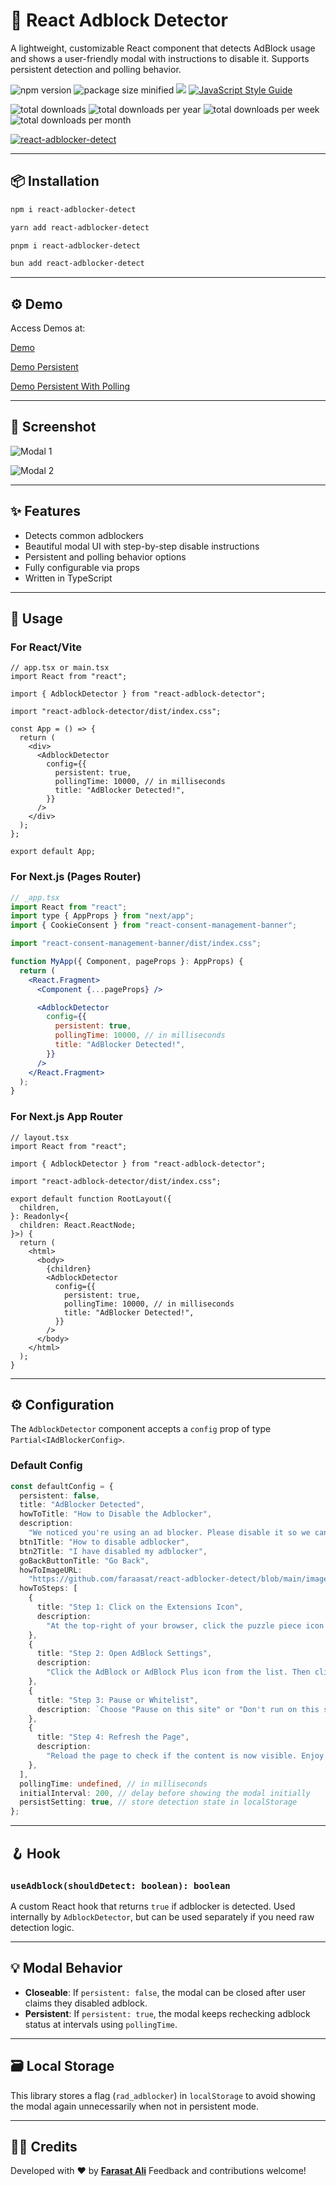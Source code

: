 # 📛 React Adblock Detector

A lightweight, customizable React component that detects AdBlock usage and shows a user-friendly modal with instructions to disable it. Supports persistent detection and polling behavior.

![npm version](https://img.shields.io/npm/v/react-adblocker-detect.svg)
![package size minified](https://img.shields.io/bundlephobia/min/react-adblocker-detect?style=plastic)
[![](https://data.jsdelivr.com/v1/package/npm/react-adblocker-detect/badge)](https://www.jsdelivr.com/package/npm/react-adblocker-detect)
[![JavaScript Style Guide](https://img.shields.io/badge/code_style-standard-brightgreen.svg)](https://standardjs.com)

![total downloads](https://img.shields.io/npm/dt/react-adblocker-detect.svg)
![total downloads per year](https://img.shields.io/npm/dy/react-adblocker-detect.svg)
![total downloads per week](https://img.shields.io/npm/dw/react-adblocker-detect.svg)
![total downloads per month](https://img.shields.io/npm/dm/react-adblocker-detect.svg)

[download-image]: https://img.shields.io/npm/dm/react-adblocker-detect.svg
[download-url]: https://npmjs.org/package/react-adblocker-detect

[![react-adblocker-detect](https://nodei.co/npm/react-adblocker-detect.png)](https://npmjs.org/package/react-adblocker-detect)

---

## 📦 Installation

```bash
npm i react-adblocker-detect

yarn add react-adblocker-detect

pnpm i react-adblocker-detect

bun add react-adblocker-detect
```

---

## ⚙️ Demo

Access Demos at:

[Demo](https://react-adblocker-detect.vercel.app/)

[Demo Persistent](https://react-adblocker-detect.vercel.app/persistent)

[Demo Persistent With Polling](https://react-adblocker-detect.vercel.app/persistent-with-polling)

---

## 📸 Screenshot

![Modal 1](https://github.com/faraasat/react-adblocker-detect/blob/main/images/modal1.jpg)

![Modal 2](https://github.com/faraasat/react-adblocker-detect/blob/main/images/modal2.jpg)

---

## ✨ Features

- Detects common adblockers
- Beautiful modal UI with step-by-step disable instructions
- Persistent and polling behavior options
- Fully configurable via props
- Written in TypeScript

---

## 🚀 Usage

### For React/Vite

```tsx
// app.tsx or main.tsx
import React from "react";

import { AdblockDetector } from "react-adblock-detector";

import "react-adblock-detector/dist/index.css";

const App = () => {
  return (
    <div>
      <AdblockDetector
        config={{
          persistent: true,
          pollingTime: 10000, // in milliseconds
          title: "AdBlocker Detected!",
        }}
      />
    </div>
  );
};

export default App;
```

### For Next.js (Pages Router)

```jsx
// _app.tsx
import React from "react";
import type { AppProps } from "next/app";
import { CookieConsent } from "react-consent-management-banner";

import "react-consent-management-banner/dist/index.css";

function MyApp({ Component, pageProps }: AppProps) {
  return (
    <React.Fragment>
      <Component {...pageProps} />

      <AdblockDetector
        config={{
          persistent: true,
          pollingTime: 10000, // in milliseconds
          title: "AdBlocker Detected!",
        }}
      />
    </React.Fragment>
  );
}
```

### For Next.js App Router

```tsx
// layout.tsx
import React from "react";

import { AdblockDetector } from "react-adblock-detector";

import "react-adblock-detector/dist/index.css";

export default function RootLayout({
  children,
}: Readonly<{
  children: React.ReactNode;
}>) {
  return (
    <html>
      <body>
        {children}
        <AdblockDetector
          config={{
            persistent: true,
            pollingTime: 10000, // in milliseconds
            title: "AdBlocker Detected!",
          }}
        />
      </body>
    </html>
  );
}
```

---

## ⚙️ Configuration

The `AdblockDetector` component accepts a `config` prop of type `Partial<IAdBlockerConfig>`.

### Default Config

```ts
const defaultConfig = {
  persistent: false,
  title: "AdBlocker Detected",
  howToTitle: "How to Disable the Adblocker",
  description:
    "We noticed you're using an ad blocker. Please disable it so we can keep the site running.",
  btn1Title: "How to disable adblocker",
  btn2Title: "I have disabled my adblocker",
  goBackButtonTitle: "Go Back",
  howToImageURL:
    "https://github.com/faraasat/react-adblocker-detect/blob/main/images/demo.gif",
  howToSteps: [
    {
      title: "Step 1: Click on the Extensions Icon",
      description:
        "At the top-right of your browser, click the puzzle piece icon to see all extensions.",
    },
    {
      title: "Step 2: Open AdBlock Settings",
      description:
        "Click the AdBlock or AdBlock Plus icon from the list. Then click the settings gear or options.",
    },
    {
      title: "Step 3: Pause or Whitelist",
      description: `Choose "Pause on this site" or "Don't run on this site" depending on your extension.`,
    },
    {
      title: "Step 4: Refresh the Page",
      description:
        "Reload the page to check if the content is now visible. Enjoy the experience!",
    },
  ],
  pollingTime: undefined, // in milliseconds
  initialInterval: 200, // delay before showing the modal initially
  persistSetting: true, // store detection state in localStorage
};
```

---

## 🪝 Hook

### `useAdblock(shouldDetect: boolean): boolean`

A custom React hook that returns `true` if adblocker is detected. Used internally by `AdblockDetector`, but can be used separately if you need raw detection logic.

---

## 💡 Modal Behavior

- **Closeable**: If `persistent: false`, the modal can be closed after user claims they disabled adblock.
- **Persistent**: If `persistent: true`, the modal keeps rechecking adblock status at intervals using `pollingTime`.

---

## 🗃 Local Storage

This library stores a flag (`rad_adblocker`) in `localStorage` to avoid showing the modal again unnecessarily when not in persistent mode.

---

## 🧑‍🎓 Credits

Developed with ❤️ by **[Farasat Ali](https://github.com/faraasat)**
Feedback and contributions welcome!
